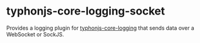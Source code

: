 # typhonjs-core-logging-socket
Provides a logging plugin for [typhonjs-core-logging](https://github.com/typhonjs/typhonjs-core-logging) that sends data over a WebSocket or SockJS. 
